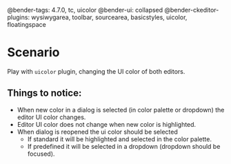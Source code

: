 @bender-tags: 4.7.0, tc, uicolor
@bender-ui: collapsed
@bender-ckeditor-plugins: wysiwygarea, toolbar, sourcearea, basicstyles, uicolor, floatingspace

# Scenario

Play with `uicolor` plugin, changing the UI color of both editors.

## Things to notice:
- When new color in a dialog is selected (in color palette or dropdown) the editor UI color changes.
- Editor UI color does not change when new color is highlighted.
- When dialog is reopened the ui color should be selected
	- If standard it will be highlighted and selected in the color palette.
	- If predefined it will be selected in a dropdown (dropdown should be focused).
